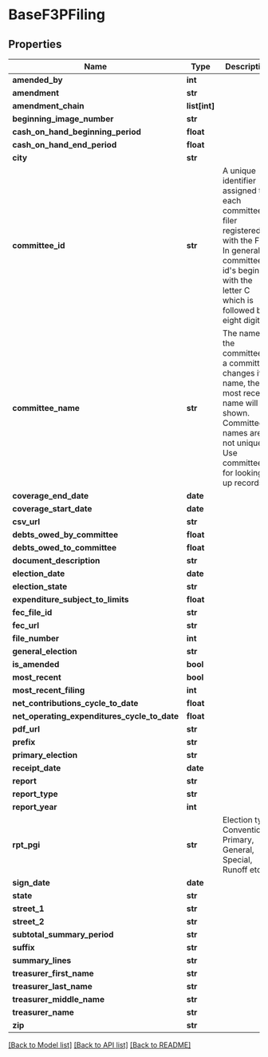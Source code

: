 # BaseF3PFiling

## Properties
Name | Type | Description | Notes
------------ | ------------- | ------------- | -------------
**amended_by** | **int** |  | [optional] 
**amendment** | **str** |  | [optional] 
**amendment_chain** | **list[int]** |  | [optional] 
**beginning_image_number** | **str** |  | [optional] 
**cash_on_hand_beginning_period** | **float** |  | [optional] 
**cash_on_hand_end_period** | **float** |  | [optional] 
**city** | **str** |  | [optional] 
**committee_id** | **str** |  A unique identifier assigned to each committee or filer registered with the FEC. In general committee id&#39;s begin with the letter C which is followed by eight digits.  | [optional] 
**committee_name** | **str** | The name of the committee. If a committee changes its name,     the most recent name will be shown. Committee names are not unique. Use committee_id     for looking up records. | [optional] 
**coverage_end_date** | **date** |  | [optional] 
**coverage_start_date** | **date** |  | [optional] 
**csv_url** | **str** |  | [optional] 
**debts_owed_by_committee** | **float** |  | [optional] 
**debts_owed_to_committee** | **float** |  | [optional] 
**document_description** | **str** |  | [optional] 
**election_date** | **date** |  | [optional] 
**election_state** | **str** |  | [optional] 
**expenditure_subject_to_limits** | **float** |  | [optional] 
**fec_file_id** | **str** |  | [optional] 
**fec_url** | **str** |  | [optional] 
**file_number** | **int** |  | [optional] 
**general_election** | **str** |  | [optional] 
**is_amended** | **bool** |  | [optional] 
**most_recent** | **bool** |  | [optional] 
**most_recent_filing** | **int** |  | [optional] 
**net_contributions_cycle_to_date** | **float** |  | [optional] 
**net_operating_expenditures_cycle_to_date** | **float** |  | [optional] 
**pdf_url** | **str** |  | [optional] 
**prefix** | **str** |  | [optional] 
**primary_election** | **str** |  | [optional] 
**receipt_date** | **date** |  | [optional] 
**report** | **str** |  | [optional] 
**report_type** | **str** |  | [optional] 
**report_year** | **int** |  | [optional] 
**rpt_pgi** | **str** | Election type  Convention, Primary, General, Special, Runoff etc.  | [optional] 
**sign_date** | **date** |  | [optional] 
**state** | **str** |  | [optional] 
**street_1** | **str** |  | [optional] 
**street_2** | **str** |  | [optional] 
**subtotal_summary_period** | **str** |  | [optional] 
**suffix** | **str** |  | [optional] 
**summary_lines** | **str** |  | [optional] 
**treasurer_first_name** | **str** |  | [optional] 
**treasurer_last_name** | **str** |  | [optional] 
**treasurer_middle_name** | **str** |  | [optional] 
**treasurer_name** | **str** |  | [optional] 
**zip** | **str** |  | [optional] 

[[Back to Model list]](../README.md#documentation-for-models) [[Back to API list]](../README.md#documentation-for-api-endpoints) [[Back to README]](../README.md)


